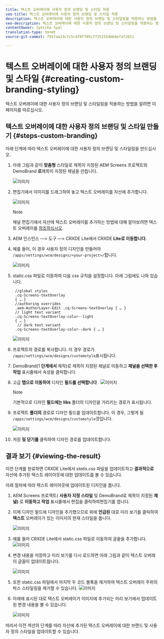 ```yaml
---
title: 텍스트 오버레이에 사용자 정의 브랜딩 및 스타일 적용
seo-title: 텍스트 오버레이에 사용자 정의 브랜딩 및 스타일 적용
description: 텍스트 오버레이에 대한 사용자 정의 브랜딩 및 스타일링을 적용하는 방법을 알려면 이 페이지를 따르십시오.
seo-description: 텍스트 오버레이에 대한 사용자 정의 브랜딩 및 스타일링을 적용하는 방법을 알려면 이 페이지를 따르십시오.
contentOwner: Jyotika Syal
translation-type: tm+mt
source-git-commit: f91faa23c7c5c4f0f705c77251554b64efaf2611

---
```



# 텍스트 오버레이에 대한 사용자 정의 브랜딩 및 스타일 {#creating-custom-branding-styling}

텍스트 오버레이에 대한 사용자 정의 브랜딩 및 스타일링을 적용하는 방법을 알려면 이 페이지를 따르십시오.

## 텍스트 오버레이에 대한 사용자 정의 브랜딩 및 스타일 만들기 {#steps-custom-branding}

아래 단계에 따라 텍스트 오버레이에 대한 사용자 정의 브랜딩 및 스타일링을 만드십시오.

1. 아래 그림과 같이 **맞춤형** 스타일로 제목이 지정된 AEM Screens 프로젝트와 DemoBrand **로**&#x200B;제목이 지정된 채널을 만듭니다.

   ![이미지](/help/user-guide/assets/custom-brand/custom-brand1.png)

1. 편집기에서 이미지를 드래그하여 놓고 텍스트 오버레이를 자산에 추가합니다.

   ![이미지](/help/user-guide/assets/custom-brand/custom-brand2.png)

   >[!NOTE]
   >채널 편집기에서 자산에 텍스트 오버레이를 추가하는 방법에 대해 알아보려면 텍스트 오버레이를 [참조하십시오](/help/user-guide/text-overlay.md).

1. AEM 인스턴스 —> 도구 —> CRXDE Lite에서 CRXDE **Lite로 이동합니다**.

1. 예를 들어, 이 경우 사용자 정의 디자인을 만들어야 `/apps/settings/wcm/designs/<your-project>/`합니다.

   ![이미지](/help/user-guide/assets/custom-brand/custom-brand3.png)

1. static.css 파일로 이동하여 다음 css 규칙을 설정합니다. 아래 그림에도 나와 있습니다.

   ```shell
    //global styles
    .cq-Screens-textOverlay
    { … }
    //authoring overrides
    .aem-AuthorLayer-Edit .cq-Screens-textOverlay { … }
    // light text variant
    .cq-Screens-textOverlay-color--light
    { … }
     // dark text variant
    .cq-Screens-textOverlay-color--dark { … }
   ```
   ![이미지](/help/user-guide/assets/custom-brand/custom-brand4.png)

1. 프로젝트의 경로를 복사합니다. 이 경우 경로가 `/apps/settings/wcm/designs/customstyle`표시됩니다.

1. DemoBrand(1 **단계에서** 제작)로 제목이 지정된 채널로 이동하고 **채널을 선택한 후 작업** 표시줄에서 속성을 클릭합니다.

1. 고급 **탭으로 이동하여** 디자인 **필드를 선택합니다** .
   ![이미지](/help/user-guide/assets/custom-brand/custom-brand5.png)

   >[!NOTE]
   >기본적으로 디자인 **필드에는 libs** 폴더의 디자인을 가리키는 경로가 표시됩니다.

1. 프로젝트 **폴더의** 경로로 디자인 필드를 업데이트합니다. 이 경우, 그렇게 될 `/apps/settings/wcm/designs/customstyle`것입니다.

   ![이미지](/help/user-guide/assets/custom-brand/custom-brand6.png)

1. 저장 **및 닫기를** 클릭하여 디자인 경로를 업데이트합니다.


## 결과 보기 {#viewing-the-result}

이전 단계를 완료하면 CRXDE Lite에서 *statis.css* 파일을 업데이트하고 **결과적으로** 자산에 추가된 텍스트 레이아웃에 대한 업데이트를 볼 수 있습니다.

아래 절차에 따라 텍스트 레이아웃에 업데이트된 디자인을 봅니다.

1. AEM Screens 프로젝트( **사용자 지정 스타일** 및 DemoBrand로 제목이 지정된 **채널)** 로 **이동하고 작업** 표시줄에서 편집을 클릭하여편집기를 엽니다.

1. 이제 디자인 필드에 디자인을 추가했으므로 위에 **언급된** 대로 미리 보기를 클릭하여 **텍스트** 오버레이가 있는 이미지의 현재 스타일을 봅니다.

   ![이미지](/help/user-guide/assets/custom-brand/custom-brand7.png)

1. 예를 들어 CRXDE Lite에서 static.css 파일로 이동하여 글꼴을 추가합니다.
   ![이미지](/help/user-guide/assets/custom-brand/custom-brand8.png)

1. 변경 내용을 저장하고 미리 보기를 다시 로드하면 아래 그림과 같이 텍스트 오버레이 글꼴이 업데이트됩니다.

   ![이미지](/help/user-guide/assets/custom-brand/custom-brand9.png)

1. 또한 static.css 파일에서 마지막 두 코드 블록을 제거하여 텍스트 오버레이 주위의 박스 스타일링을 제거할 수 있습니다.
   ![이미지](/help/user-guide/assets/custom-brand/custom-brand10.png)

1. 아래에 표시된 대로 텍스트 오버레이가 이미지에 추가되는 미리 보기에서 업데이트된 변경 내용을 볼 수 있습니다.

   ![이미지](/help/user-guide/assets/custom-brand/custom-brand11.png)

따라서 이전 섹션의 단계를 따라 자산에 추가된 텍스트 오버레이에 대한 브랜드 및 사용자 정의 스타일을 업데이트할 수 있습니다.









